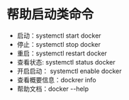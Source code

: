 # 帮助启动类命令
- 启动：systemctl start docker
- 停止：systemctl stop docker
- 重启：systemctl restart docker
- 查看状态: systemctl status docker
- 开启启动： systemctl enable docker
- 查看概要信息：dockrer info
- 帮助文档：docker --help